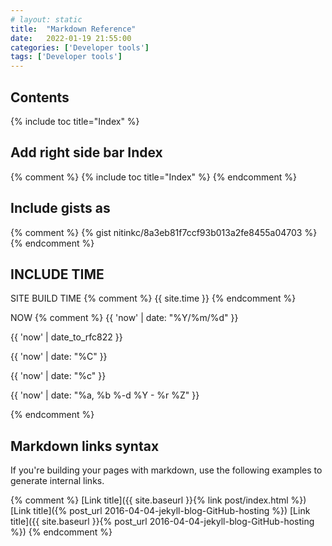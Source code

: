 ```yaml
---
# layout: static
title:  "Markdown Reference"
date:   2022-01-19 21:55:00
categories: ['Developer tools']
tags: ['Developer tools']
---
```


## Contents

{% include toc title="Index" %}

## Add right side bar Index
{% comment %} 
{% include toc title="Index" %}
{% endcomment %}

## Include gists as
{% comment %} 
{% gist nitinkc/8a3eb81f7ccf93b013a2fe8455a04703 %}
{% endcomment %}

## INCLUDE TIME

SITE BUILD TIME
{% comment %} 
{{ site.time  }}
{% endcomment %}

NOW 
{% comment %} 
{{ 'now' | date: "%Y/%m/%d" }}

{{ 'now' | date_to_rfc822 }}

{{ 'now' | date: "%C" }}

{{ 'now' | date: "%c" }}


{{ 'now' | date: "%a, %b %-d %Y - %r %Z" }}

{% endcomment %}

## Markdown links syntax

If you're building your pages with markdown, use the following examples to generate internal links.

{% comment %} 
[Link title]({{ site.baseurl }}{% link post/index.html %})
[Link title]({% post_url 2016-04-04-jekyll-blog-GitHub-hosting %})
[Link title]({{ site.baseurl }}{% post_url 2016-04-04-jekyll-blog-GitHub-hosting %})
{% endcomment %}

```